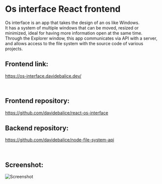 

# Os interface React frontend

Os interface is an app that takes the design of an os like Windows.
<br>
It has a system of multiple windows that can be moved, resized or minimized, ideal for having more information open at the same time.
<br>
Through the Explorer window, this app communicates via API with a server, and allows access to the file system with the source code of various projects.
<br>

## Frontend link:

https://os-interface.davidebalice.dev/

<br>

## Frontend repository:

https://github.com/davidebalice/react-os-interface

## Backend repository:

https://github.com/davidebalice/node-file-system-api

<br>

## Screenshot:

![Screenshot](https://www.aroundweb.it/screenshot/react-os.jpg)







